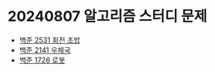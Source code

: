 # 20240807 알고리즘 스터디 문제

- [백준 2531 회전 초밥](https://www.acmicpc.net/problem/2531)
- [백준 2141 우체국](https://www.acmicpc.net/problem/2141)
- [백준 1726 로봇](https://www.acmicpc.net/problem/1726)
